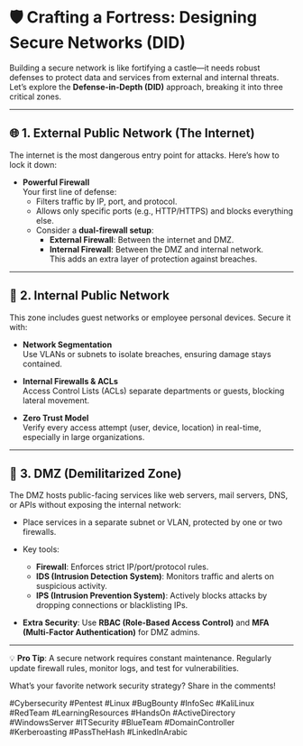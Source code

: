 # 🛡️ Crafting a Fortress: Designing Secure Networks (DID)

Building a secure network is like fortifying a castle—it needs robust defenses to protect data and services from external and internal threats. Let’s explore the **Defense-in-Depth (DID)** approach, breaking it into three critical zones.

---

## 🌐 1. External Public Network (The Internet)
The internet is the most dangerous entry point for attacks. Here’s how to lock it down:

- **Powerful Firewall**  
  Your first line of defense:  
  - Filters traffic by IP, port, and protocol.  
  - Allows only specific ports (e.g., HTTP/HTTPS) and blocks everything else.  
  - Consider a **dual-firewall setup**:  
    - **External Firewall**: Between the internet and DMZ.  
    - **Internal Firewall**: Between the DMZ and internal network.  
    This adds an extra layer of protection against breaches.

---

## 🏢 2. Internal Public Network
This zone includes guest networks or employee personal devices. Secure it with:

- **Network Segmentation**  
  Use VLANs or subnets to isolate breaches, ensuring damage stays contained.

- **Internal Firewalls & ACLs**  
  Access Control Lists (ACLs) separate departments or guests, blocking lateral movement.

- **Zero Trust Model**  
  Verify every access attempt (user, device, location) in real-time, especially in large organizations.

---

## 🛑 3. DMZ (Demilitarized Zone)
The DMZ hosts public-facing services like web servers, mail servers, DNS, or APIs without exposing the internal network:

- Place services in a separate subnet or VLAN, protected by one or two firewalls.  
- Key tools:  
  - **Firewall**: Enforces strict IP/port/protocol rules.  
  - **IDS (Intrusion Detection System)**: Monitors traffic and alerts on suspicious activity.  
  - **IPS (Intrusion Prevention System)**: Actively blocks attacks by dropping connections or blacklisting IPs.

- **Extra Security**: Use **RBAC (Role-Based Access Control)** and **MFA (Multi-Factor Authentication)** for DMZ admins.

---

💡 **Pro Tip**: A secure network requires constant maintenance. Regularly update firewall rules, monitor logs, and test for vulnerabilities.

What’s your favorite network security strategy? Share in the comments!

#Cybersecurity #Pentest #Linux #BugBounty #InfoSec #KaliLinux #RedTeam #LearningResources #HandsOn #ActiveDirectory #WindowsServer #ITSecurity #BlueTeam #DomainController #Kerberoasting #PassTheHash #LinkedInArabic